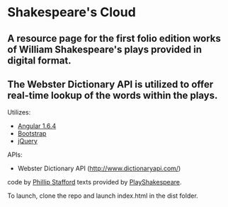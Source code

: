 # Shakespeare's Cloud
## A resource page for the first folio edition works of William Shakespeare's plays provided in digital format.
## The Webster Dictionary API is utilized to offer real-time lookup of the words within the plays.

Utilizes:
* [Angular 1.6.4](https://angular.io/)
* [Bootstrap](http://getbootstrap.com/)
* [jQuery](https://jquery.com/)

APIs:
* Webster Dictionary API (http://www.dictionaryapi.com/)

code by [Phillip Stafford](http://philliprstafford.com)
texts provided by [PlayShakespeare](https://www.playshakespeare.com).

To launch, clone the repo and launch index.html in the dist folder.